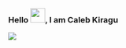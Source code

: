 ### Hello <img src="https://raw.githubusercontent.com/MartinHeinz/MartinHeinz/master/wave.gif" width="30px">, I am Caleb Kiragu
<img src="https://img.shields.io/twitter/follow/mmiikiragu?label=Follow%20me%20on%20Twitter&style=social">

<!--
**CalebKiragu/CalebKiragu** is a ✨ _special_ ✨ repository because its `README.md` (this file) appears on your GitHub profile.

Here are some ideas to get you started:

- 🔭 I’m currently working on ...
- 🌱 I’m currently learning ...
- 👯 I’m looking to collaborate on ...
- 🤔 I’m looking for help with ...
- 💬 Ask me about ...
- 📫 How to reach me: ...
- 😄 Pronouns: ...
- ⚡ Fun fact: ...
-->
